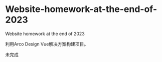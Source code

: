 # Website-homework-at-the-end-of-2023
Website homework at the end of 2023

利用Arco Design Vue解决方案构建项目。

未完成
